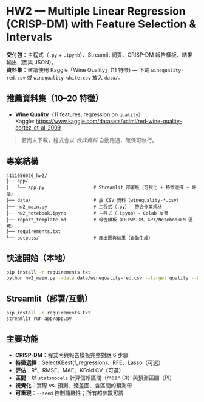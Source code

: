 # HW2 — Multiple Linear Regression (CRISP-DM) with Feature Selection & Intervals

**交付包**：主程式（`.py` + `.ipynb`）、Streamlit 網頁、CRISP-DM 報告樣板、結果輸出（圖與 JSON）。  
**資料集**：建議使用 Kaggle「Wine Quality」(11 特徵) — 下載 `winequality-red.csv` 或 `winequality-white.csv` 放入 `data/`。

## 推薦資料集（10–20 特徵）
- **Wine Quality**（11 features, regression on `quality`）  
  Kaggle: https://www.kaggle.com/datasets/uciml/red-wine-quality-cortez-et-al-2009

> 若尚未下載，程式會以 *合成資料* 自動跑通，確保可執行。

## 專案結構
```
4111056026_hw2/
├── app/
│   └── app.py                  # Streamlit 部署版（可視化 + 特徵選擇 + 評估）
├── data/                       # 放 CSV 資料（winequality-*.csv）
├── hw2_main.py                 # 主程式（.py）— 符合作業規格
├── hw2_notebook.ipynb          # 主程式（.ipynb）— Colab 友善
├── report_template.md          # 報告模板（CRISP-DM、GPT/NotebookLM 區塊）
├── requirements.txt
└── outputs/                    # 產出圖與結果（自動生成）
```

## 快速開始（本地）
```bash
pip install -r requirements.txt
python hw2_main.py --data data/winequality-red.csv --target quality --k 8
```

## Streamlit（部署/互動）
```bash
pip install -r requirements.txt
streamlit run app/app.py
```

## 主要功能
- **CRISP-DM**：程式內與報告模板完整對應 6 步驟
- **特徵選擇**：SelectKBest(f_regression)、RFE、Lasso（可選）
- **評估**：R²、RMSE、MAE、KFold CV（可選）
- **區間**：以 `statsmodels` 計算信賴區間（mean CI）與預測區間（PI）
- **視覺化**：實際 vs. 預測、殘差圖、含區間的預測帶
- **可重現**：`--seed` 控制隨機性；所有超參數可調

